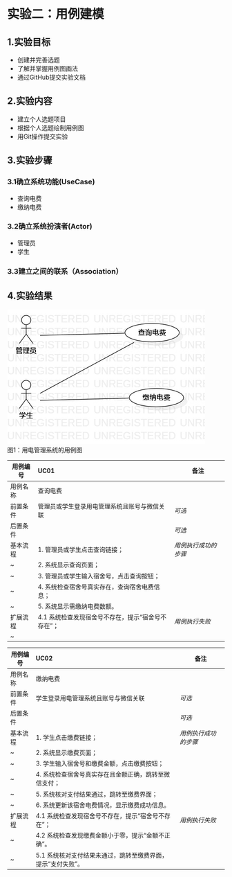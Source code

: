 # 实验二：用例建模

## 1.实验目标

- 创建并完善选题
- 了解并掌握用例图画法
- 通过GitHub提交实验文档
  
## 2.实验内容

- 建立个人选题项目
- 根据个人选题绘制用例图
- 用Git操作提交实验

## 3.实验步骤
### 3.1确立系统功能(UseCase)

- 查询电费
- 缴纳电费

### 3.2确立系统扮演者(Actor)
- 管理员
- 学生

### 3.3建立之间的联系（Association）

## 4.实验结果

![用例图](./Lab2_UseCaseDiagram.jpg)  
图1：用电管理系统的用例图

用例编号  | UC01 | 备注  
-|:-|-  
用例名称  | 查询电费  |   
前置条件  | 管理员或学生登录用电管理系统且账号与微信关联    | *可选*   
后置条件  |    | *可选*   
基本流程  | 1. 管理员或学生点击查询链接；  |*用例执行成功的步骤*    
~| 2. 系统显示查询页面；  |   
~| 3. 管理员或学生输入宿舍号，点击查询按钮；  |   
~| 4. 系统检查宿舍号真实存在，查询宿舍电费信息；  |   
~| 5. 系统显示需缴纳电费数额。  |  
扩展流程  | 4.1 系统检查发现宿舍号不存在，提示“宿舍号不存在”；  |*用例执行失败*    
~|  |


用例编号  | UC02 | 备注  
-|:-|-  
用例名称  | 缴纳电费  |   
前置条件  | 学生登录用电管理系统且账号与微信关联    | *可选*   
后置条件  |    | *可选*   
基本流程  | 1. 学生点击缴费链接；  |*用例执行成功的步骤*    
~| 2. 系统显示缴费页面；  |   
~| 3. 学生输入宿舍号和缴费金额，点击缴费按钮；  |   
~| 4. 系统检查宿舍号真实存在且金额正确，跳转至微信支付；  |
~| 5. 系统核对支付结果通过，跳转至缴费界面；  |
~| 6. 系统更新该宿舍电费情况，显示缴费成功信息。  |  
扩展流程  | 4.1 系统检查发现宿舍号不存在，提示“宿舍号不存在”；  |*用例执行失败*    
~| 4.2 系统检查发现缴费金额小于零，提示“金额不正确”。  |
~| 5.1 系统核对支付结果未通过，跳转至缴费界面，提示“支付失败”。  |
